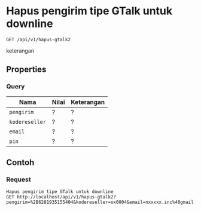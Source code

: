 # Hapus pengirim tipe GTalk untuk downline
```http
GET /api/v1/hapus-gtalk2
```
keterangan
## Properties
### Query
Nama  | Nilai | Keterangan
--- | --- | ---
<code>pengirim</code> | ? | ?
<code>kodereseller</code> | ? | ?
<code>email</code> | ? | ?
<code>pin</code> | ? | ?

## Contoh

### Request
```http
Hapus pengirim tipe GTalk untuk downline
GET http://localhost/api/v1/hapus-gtalk2?pengirim=%2B6281935155404&kodereseller=ox0004&email=nxxxxx.inc%40gmail.com&pin=1234
```
